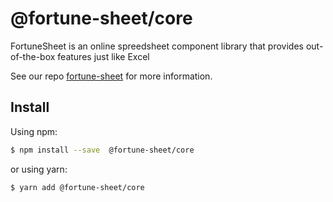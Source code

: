 # @fortune-sheet/core

FortuneSheet is an online spreedsheet component library that provides out-of-the-box features just like Excel

See our repo [fortune-sheet](https://github.com/ruilisi/fortune-sheet) for more information.

## Install

Using npm:

```bash
$ npm install --save  @fortune-sheet/core
```

or using yarn:

```bash
$ yarn add @fortune-sheet/core
```
